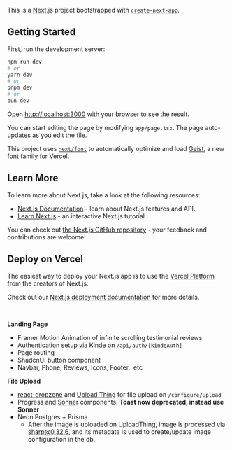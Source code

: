 This is a [Next.js](https://nextjs.org) project bootstrapped with [`create-next-app`](https://nextjs.org/docs/app/api-reference/cli/create-next-app).

## Getting Started

First, run the development server:

```bash
npm run dev
# or
yarn dev
# or
pnpm dev
# or
bun dev
```

Open [http://localhost:3000](http://localhost:3000) with your browser to see the result.

You can start editing the page by modifying `app/page.tsx`. The page auto-updates as you edit the file.

This project uses [`next/font`](https://nextjs.org/docs/app/building-your-application/optimizing/fonts) to automatically optimize and load [Geist](https://vercel.com/font), a new font family for Vercel.

## Learn More

To learn more about Next.js, take a look at the following resources:

- [Next.js Documentation](https://nextjs.org/docs) - learn about Next.js features and API.
- [Learn Next.js](https://nextjs.org/learn) - an interactive Next.js tutorial.

You can check out [the Next.js GitHub repository](https://github.com/vercel/next.js) - your feedback and contributions are welcome!

## Deploy on Vercel

The easiest way to deploy your Next.js app is to use the [Vercel Platform](https://vercel.com/new?utm_medium=default-template&filter=next.js&utm_source=create-next-app&utm_campaign=create-next-app-readme) from the creators of Next.js.

Check out our [Next.js deployment documentation](https://nextjs.org/docs/app/building-your-application/deploying) for more details.

</br>

**Landing Page**

- Framer Motion Animation of infinite scrolling testimonial reviews
- Authentication setup via Kinde on `/api/auth/[kindeAuth]`
- Page routing
- ShadcnUI button component
- Navbar, Phone, Reviews, Icons, Footer.. etc

**File Upload**

- [react-dropzone](https://www.npmjs.com/package/react-dropzone) and [Upload Thing](https://docs.uploadthing.com/) for file upload on `/configure/upload`
- Progress and [Sonner](https://sonner.emilkowal.ski/) components. **Toast now deprecated, instead use Sonner**
- Neon Postgres + Prisma
  - After the image is uploaded on UploadThing, image is processed via sharp@0.32.6, and its metadata is used to create/update image configuration in the db.
